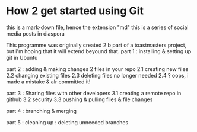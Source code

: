 # How 2 get started using Git

this is a mark-down file, hence the extension "md"
this is a series of social media posts in diaspora

This programme was originally created 2 b part of a toastmasters project,
but i'm hoping that it will extend beyound that.
part 1 : installing & setting up git in Ubuntu

part 2 : adding & making changes 2 files in your repo
2.1 creating new files
2.2 changing existing files
2.3 deleting files no longer needed
2.4 ? oops, i made a mistake & alr committed it!

part 3 : Sharing files with other developers
3.1 creating a remote repo in github
3.2 security
3.3 pushing & pulling files & file changes

part 4 : branching & merging

part 5 : cleaning up : deleting unneeded branches
